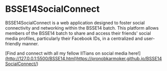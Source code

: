 # BSSE14SocialConnect
BSSE14SocialConnect is a web application designed to foster social connectivity and networking within the BSSE14 batch. This platform allows members of the BSSE14 batch to share and access their friends' social media profiles, particularly their Facebook IDs, in a centralized and user-friendly manner. 

[Find and connect with all my fellow IITians on social media here!][(http://127.0.0.1:5500/BSSE14.html)](https://pronobkarmoker.github.io/BSSE14SocialConnect/)https://pronobkarmoker.github.io/BSSE14SocialConnect/)
